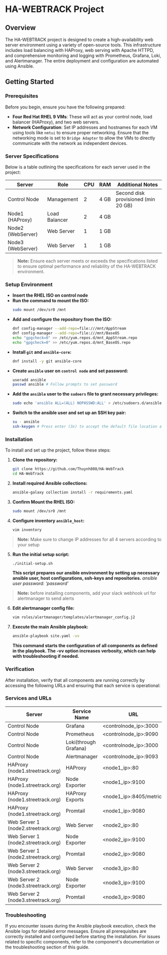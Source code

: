 # HA-WEBTRACK Project

## Overview
The HA-WEBTRACK project is designed to create a high-availability web server environment using a variety of open-source tools. This infrastructure includes load balancing with HAProxy, web serving with Apache HTTPD, and comprehensive monitoring and logging with Prometheus, Grafana, Loki, and Alertmanager. The entire deployment and configuration are automated using Ansible.

## Getting Started

### Prerequisites
Before you begin, ensure you have the following prepared:
- **Four Red Hat RHEL 9 VMs**: These will act as your control node, load balancer (HAProxy), and two web servers.
- **Network Configuration**: Set IP addresses and hostnames for each VM using tools like `nmtui` to ensure proper networking. Ensure that the networking mode is set to `Bridge Adapter` to allow the VMs to directly communicate with the network as independent devices.

### Server Specifications
Below is a table outlining the specifications for each server used in the project:

| Server        | Role            | CPU | RAM  | Additional Notes                    |
|---------------|-----------------|-----|------|-------------------------------------|
| Control Node  | Management      | 2   | 4 GB | Second disk provisioned (min 20 GB) |
| Node1 (HAProxy) | Load Balancer | 2   | 4 GB |                                     |
| Node2 (WebServer) | Web Server  | 1   | 1 GB |                                     |
| Node3 (WebServer) | Web Server  | 1   | 1 GB |                                     |

> **Note:** Ensure each server meets or exceeds the specifications listed to ensure optimal performance and reliability of the HA-WEBTRACK environment.

### Setup Environment
- **Insert the RHEL ISO on control node**
- **Run the command to mount the ISO:**
  ```bash
  sudo mount /dev/sr0 /mnt
  ```
- **Add and configure the repository from the ISO:**
  ```bash
  dnf config-manager --add-repo=file:///mnt/AppStream
  dnf config-manager --add-repo=file:///mnt/BaseOS
  echo "gpgcheck=0" >> /etc/yum.repos.d/mnt_AppStream.repo
  echo "gpgcheck=0" >> /etc/yum.repos.d/mnt_BaseOS.repo
  ```
- **Install `git` and `ansible-core`:**
  ```bash
  dnf install -y git ansible-core
  ```
- **Create `ansible` user on `control node` and set password:**
  ```bash
  useradd ansible
  passwd ansible # Follow prompts to set password
  ```
- **Add the `ansible` user to the `sudoers` file to grant necessary privileges:**
  ```bash
  sudo echo 'ansible ALL=(ALL) NOPASSWD:ALL' > /etc/sudoers.d/ansible
  ```
- **Switch to the ansible user and set up an SSH key pair:**
  ```bash
  su - ansible
  ssh-keygen # Press enter (3x) to accept the default file location and no passphrase
  ```

### Installation
To install and set up the project, follow these steps:

1. **Clone the repository:**
   ```bash
   git clone https://github.com/Thuynh808/HA-WebTrack
   cd HA-WebTrack
   ```
2. **Install required Ansible collections:**
   ```bash
   ansible-galaxy collection install -r requirements.yaml
   ```
3. **Confirm Mount the RHEL ISO:**
   ```bash
   sudo mount /dev/sr0 /mnt
   ```
4. **Configure inventory `ansible_host`:**
   ```bash
   vim inventory
   ```
> **Note:** Make sure to change IP addresses for all 4 servers according to your setup
5. **Run the initial setup script:**
   ```bash
   ./initial-setup.sh
   ```
   **This script prepares our ansible environment by setting up necessary ansible user, host configurations, ssh-keys and repositories.** 
   *ansible user password: 'password'*

> **Note:** before installing components, add your slack webhook url for alertmanager to send alerts
6. **Edit alertmanager config file:**   
   ```bash
   vim roles/alertmanager/templates/alertmanager_config.j2
   ```
7. **Execute the main Ansible playbook:**
   ```bash
   ansible-playbook site.yaml -vv
   ```
   **This command starts the configuration of all components as defined in the playbook. The -vv option increases verbosity, which can help with troubleshooting if needed.**

### Verification
After installation, verify that all components are running correctly by accessing the following URLs and ensuring that each service is operational:

### Services and URLs

  | Server | Service Name | URL |
  |--------|--------------|-----|
  | Control Node | Grafana | &lt;controlnode_ip&gt;:3000 |
  | Control Node | Prometheus | &lt;controlnode_ip&gt;:9090 |
  | Control Node | Loki(through Grafana) | &lt;controlnode_ip&gt;:3000 |
  | Control Node | Alertmanager | &lt;controlnode_ip&gt;:9093 |
  | HAProxy (node1.streetrack.org) | HAProxy | &lt;node1_ip&gt;:80 |
  | HAProxy (node1.streetrack.org) | Node Exporter | &lt;node1_ip&gt;:9100 |
  | HAProxy (node1.streetrack.org) | HAProxy Exports | &lt;node1_ip&gt;:8405/metrics |
  | HAProxy (node1.streetrack.org) | Promtail | &lt;node1_ip&gt;:9080 |
  | Web Server 1 (node2.streetrack.org) | Web Server | &lt;node2_ip&gt;:80 |
  | Web Server 1 (node2.streetrack.org) | Node Exporter | &lt;node2_ip&gt;:9100 |
  | Web Server 1 (node2.streetrack.org) | Promtail | &lt;node2_ip&gt;:9080 |
  | Web Server 2 (node3.streetrack.org) | Web Server | &lt;node3_ip&gt;:80 |
  | Web Server 2 (node3.streetrack.org) | Node Exporter | &lt;node3_ip&gt;:9100 |
  | Web Server 2 (node3.streetrack.org) | Promtail | &lt;node3_ip&gt;:9080 |


### Troubleshooting
If you encounter issues during the Ansible playbook execution, check the Ansible logs for detailed error messages.
Ensure all prerequisites are correctly installed and configured before starting the installation.
For issues related to specific components, refer to the component's documentation or the troubleshooting section of this guide.
